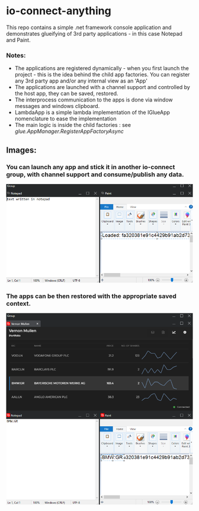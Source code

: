 # io-connect-anything

This repo contains a simple .net framework console application and demonstrates glueifying of 3rd party applications - in this case Notepad and Paint.

### Notes:

- The applications are registered dynamically - when you first launch the project - this is the idea behind the child app factories. You can register any 3rd party app and/or any internal view as an 'App'
- The applications are launched with a channel support and controlled by the host app, they can be saved, restored.
- The interprocess communication to the apps is done via window messages and windows clipboard.
- LambdaApp is a simple lambda implementation of the IGlueApp nomenclature to ease the implementation
- The main logic is inside the child factories : see _glue.AppManager.RegisterAppFactoryAsync_

## Images:

### You can launch any app and stick it in another io-connect group, with channel support and consume/publish any data.

![Launch anything](launch-anything.png)

### The apps can be then restored with the appropriate saved context.

![Restore anything](restore-anything.png)
